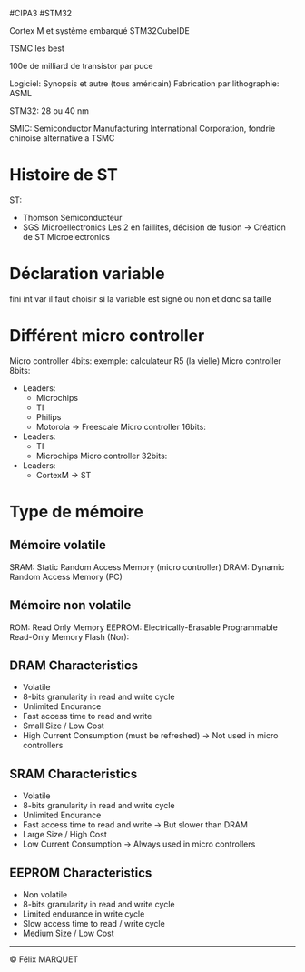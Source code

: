 #CIPA3 #STM32

Cortex M et système embarqué
STM32CubeIDE

TSMC les best 

100e de milliard de transistor par puce

Logiciel: Synopsis et autre (tous américain)
Fabrication par lithographie: ASML

STM32: 28 ou 40 nm

SMIC: Semiconductor Manufacturing International Corporation, fondrie chinoise alternative a TSMC

# Histoire de ST
ST:
- Thomson Semiconducteur
- SGS Microellectronics
Les 2 en faillites, décision de fusion -> Création de ST Microelectronics

# Déclaration variable
fini int var
il faut choisir si la variable est signé ou non et donc sa taille

# Différent micro controller
Micro controller 4bits: exemple: calculateur R5 (la vielle)
Micro controller 8bits: 
- Leaders:
	- Microchips
	- TI
	- Philips
	- Motorola -> Freescale
Micro controller 16bits:
- Leaders:
	- TI
	- Microchips
Micro controller 32bits:
- Leaders:
	- CortexM -> ST

# Type de mémoire
## Mémoire volatile
SRAM: Static Random Access Memory (micro controller)
DRAM: Dynamic Random Access Memory (PC)
## Mémoire non volatile
ROM: Read Only Memory
EEPROM: Electrically-Erasable Programmable Read-Only Memory
Flash (Nor):

## DRAM Characteristics
- Volatile
- 8-bits granularity in read and write cycle
- Unlimited Endurance
- Fast access time to read and write
- Small Size / Low Cost
- High Current Consumption (must be refreshed) -> Not used in micro controllers

## SRAM Characteristics
- Volatile
- 8-bits granularity in read and write cycle
- Unlimited Endurance
- Fast access time to read and write -> But slower than DRAM
- Large Size / High Cost
- Low Current Consumption -> Always used in micro controllers
## EEPROM Characteristics
- Non volatile
- 8-bits granularity in read and write cycle
- Limited endurance in write cycle
- Slow access time to read / write cycle
- Medium Size / Low Cost

---
&copy; Félix MARQUET